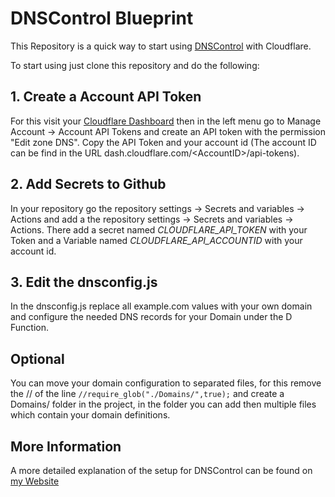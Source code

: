 # DNSControl Blueprint

This Repository is a quick way to start using [DNSControl](https://docs.dnscontrol.org/) with Cloudflare.

To start using just clone this repository and do the following:

## 1. Create a Account API Token

For this visit your [Cloudflare Dashboard](https://dash.cloudflare.com/) then in the left menu go to Manage Account -> Account API Tokens and create an API token with the permission "Edit zone DNS".
Copy the API Token and your account id (The account ID can be find in the URL dash.cloudflare.com/\<AccountID>/api-tokens).

## 2. Add Secrets to Github

In your repository go the repository settings -> Secrets and variables -> Actions and add a the repository settings -> Secrets and variables -> Actions.
There add a secret named _CLOUDFLARE_API_TOKEN_ with your Token and a Variable named _CLOUDFLARE_API_ACCOUNTID_ with your account id.

## 3. Edit the dnsconfig.js

In the dnsconfig.js replace all example.com values with your own domain and configure the needed DNS records for your Domain under the D Function.

## Optional

You can move your domain configuration to separated files, for this remove the // of the line `//require_glob("./Domains/",true);` and create a Domains/ folder in the project, in the folder you can add then multiple files which contain your domain definitions.

## More Information

A more detailed explanation of the setup for DNSControl can be found on [my Website](https://zeller.sh/article/cloud/dnspipeline.html)